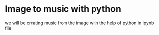# Image to music with python
 we will be creating music from the image with the help of python in ipynb file

